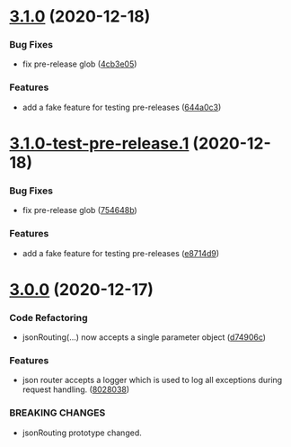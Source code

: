 # [3.1.0](https://github.com/tibbercom/tibber-express-utils/compare/v3.0.0...v3.1.0) (2020-12-18)


### Bug Fixes

* fix pre-release glob ([4cb3e05](https://github.com/tibbercom/tibber-express-utils/commit/4cb3e058511d3b3473ac7ec428283bd9f3ee50c3))


### Features

* add a fake feature for testing pre-releases ([644a0c3](https://github.com/tibbercom/tibber-express-utils/commit/644a0c37e318a770d124f005a1442016893d7ff6))

# [3.1.0-test-pre-release.1](https://github.com/tibbercom/tibber-express-utils/compare/v3.0.0...v3.1.0-test-pre-release.1) (2020-12-18)


### Bug Fixes

* fix pre-release glob ([754648b](https://github.com/tibbercom/tibber-express-utils/commit/754648bbd3c5febe33264a91269c6ac4153c324a))


### Features

* add a fake feature for testing pre-releases ([e8714d9](https://github.com/tibbercom/tibber-express-utils/commit/e8714d97bd5752d9cff0a7fe93515572b4774d31))

# [3.0.0](https://github.com/tibbercom/tibber-express-utils/compare/v2.1.0...v3.0.0) (2020-12-17)


### Code Refactoring

* jsonRouting(...) now accepts a single parameter object ([d74906c](https://github.com/tibbercom/tibber-express-utils/commit/d74906c52e3f21bbc4a888babfd70e3b0a7f0625))


### Features

* json router accepts a logger which is used to log all exceptions during request handling. ([8028038](https://github.com/tibbercom/tibber-express-utils/commit/8028038d3e226ce749d31c776147c4537d3ae3c2))


### BREAKING CHANGES

* jsonRouting prototype changed.
